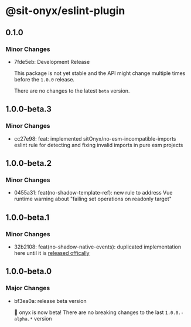 # @sit-onyx/eslint-plugin

## 0.1.0

### Minor Changes

- 7fde5eb: Development Release

  This package is not yet stable and the API might change multiple times before the `1.0.0` release.

  There are no changes to the latest `beta` version.

## 1.0.0-beta.3

### Minor Changes

- cc27e98: feat: implemented sitOnyx/no-esm-incompatible-imports eslint rule for detecting and fixing invalid imports in pure esm projects

## 1.0.0-beta.2

### Minor Changes

- 0455a31: feat(no-shadow-template-ref): new rule to address Vue runtime warning about "failing set operations on readonly target"

## 1.0.0-beta.1

### Minor Changes

- 32b2108: feat(no-shadow-native-events): duplicated implementation here until it is [released offically](https://github.com/vuejs/eslint-plugin-vue/issues/2557)

## 1.0.0-beta.0

### Major Changes

- bf3ea0a: release beta version

  🎉 onyx is now beta! There are no breaking changes to the last `1.0.0.-alpha.*` version
